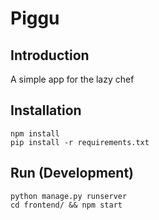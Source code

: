 # Piggu

## Introduction

A simple app for the lazy chef

## Installation

```
npm install
pip install -r requirements.txt
```

## Run (Development)

```
python manage.py runserver
cd frontend/ && npm start
```
